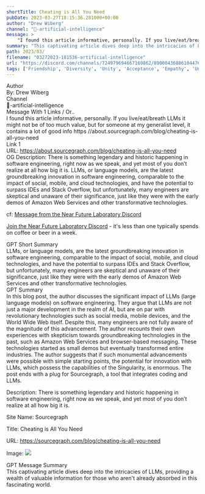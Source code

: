 ```yaml
---
shortTitle: Cheating is All You Need
pubDate: 2023-03-27T18:15:36.281000+00:00
author: "Drew Wiberg"
channel: "🧰-artificial-intelligence"
message: >
    "I found this article informative, personally. If you live/eat/breath LLMs it might not be of too much value, but for someone at my generalist level, it contains a lot of good info  https //about.sourcegraph.com/blog/cheating-is-all-you-need"
summary: "This captivating article dives deep into the intricacies of LLMs, providing a wealth of valuable information for those who aren't already absorbed in this fascinating world."
path: 2023/03/
filename: "03272023-181536-artificial-intelligence"
url: "https://discord.com/channels/724979694667169862/890004368861044766/1089976029805822032"
tags: ['Friendship', 'Diversity', 'Unity', 'Acceptance', 'Empathy', 'Understanding', 'Collaboration', 'Communication', 'Trust', 'Support']
---
```

<div class="metadata-title-header pt-3 pb-3 pl-2">Author</div>    
<div class="bg-gray-200 p-4 rounded-md mb-4">   
By: Drew Wiberg
</div>

<div class="metadata-title-header pt-3 pb-3 pl-2">Channel</div>    
<div class="bg-gray-200 p-4 rounded-md mb-4">   
🧰-artificial-intelligence</span>
</div>

<div class="metadata-title-header pt-3 pb-3 pl-2">Message  With 1 Links / Or..</div>    
<div class="human-content-container">  



<div class="mb-4" style="font-family: var(--font-family-peak);">I found this article informative, personally. If you live/eat/breath LLMs it might not be of too much value, but for someone at my generalist level, it contains a lot of good info  https //about.sourcegraph.com/blog/cheating-is-all-you-need</div>

<div class="">Link 1</div> 
<div class="">URL: <a href="https://about.sourcegraph.com/blog/cheating-is-all-you-need">https://about.sourcegraph.com/blog/cheating-is-all-you-need</a></div>
OG Description: There is something legendary and historic happening in software engineering, right now as we speak, and yet most of you don’t realize at all how big it is.  <!-- Example: Display each item in a paragraph -->
LLMs, or language models, are the latest groundbreaking innovation in software engineering, comparable to the impact of social, mobile, and cloud technologies, and have the potential to surpass IDEs and Stack Overflow, but unfortunately, many engineers are skeptical and unaware of their significance, just like they were with the early demos of Amazon Web Services and other transformative technologies.



<!-- 
URL: https://about.sourcegraph.com/blog/cheating-is-all-you-need
Description There is something legendary and historic happening in software engineering, right now as we speak, and yet most of you don’t realize at all how big it is.
 -->
</div>



cf: <a href="">Message from the Near Future Laboratory Discord</a>

<a href="">Join the Near Future Laboratory Discord</a> - it's less than one typically spends on coffee or beer in a week. 



<div class="metadata-title-header pt-3 pb-3 pl-2">GPT Short Summary</div>
<div class="robot-content-container">
LLMs, or language models, are the latest groundbreaking innovation in software engineering, comparable to the impact of social, mobile, and cloud technologies, and have the potential to surpass IDEs and Stack Overflow, but unfortunately, many engineers are skeptical and unaware of their significance, just like they were with the early demos of Amazon Web Services and other transformative technologies.
</div>

<div class="metadata-title-header pt-3 pb-3 pl-2">GPT Summary</div>
<div class="robot-content-container">
In this blog post, the author discusses the significant impact of LLMs (large language models) on software engineering. They argue that LLMs are not just a major development in the realm of AI, but are on par with revolutionary technologies such as social media, mobile devices, and the World Wide Web itself. Despite this, many engineers are not fully aware of the magnitude of this advancement. The author recounts their own experiences with skepticism towards groundbreaking technologies in the past, such as Amazon Web Services and browser-based messaging. These technologies started as small demos but eventually transformed entire industries. The author suggests that if such monumental advancements were possible with simple starting points, the potential for innovation with LLMs, which possess the capabilities of the Singularity, is enormous. The post ends with a plug for Sourcegraph, a tool that integrates coding and LLMs.
</div>

<!-- Summary:  Coding is now Generally Available, and Cody Pro is free until February 2024 . There is something legendary and historic happening in software engineering, right now as we speak, and yet most of you don't realize at all how big it is . -->

<!-- ['Friendship', 'Diversity', 'Unity', 'Acceptance', 'Empathy', 'Understanding', 'Collaboration', 'Communication', 'Trust', 'Support'] -->

<!-- <div class="bg-gray-400"> {'og:image': 'https://storage.googleapis.com/sourcegraph-assets/blog/starship-blog-hero-1.png', 'og:image:secure_url': 'https://storage.googleapis.com/sourcegraph-assets/blog/starship-blog-hero-1.png', 'og:url': 'https://sourcegraph.com/blog/cheating-is-all-you-need', 'og:title': 'Cheating is All You Need', 'og:description': 'There is something legendary and historic happening in software engineering, right now as we speak, and yet most of you don’t realize at all how big it is.', 'og:type': 'article', 'og:site_name': 'Sourcegraph'} </div> -->

Description: There is something legendary and historic happening in software engineering, right now as we speak, and yet most of you don’t realize at all how big it is.

Site Name: Sourcegraph

Title: Cheating is All You Need

URL: https://sourcegraph.com/blog/cheating-is-all-you-need

Image: <img src="https://storage.googleapis.com/sourcegraph-assets/blog/starship-blog-hero-1.png" width="" height=""/>




<div class="metadata-title-header pt-3 pb-3 pl-2">GPT Message Summary</div>    
<div class="robot-content-container">
This captivating article dives deep into the intricacies of LLMs, providing a wealth of valuable information for those who aren't already absorbed in this fascinating world.
</div>
</div>